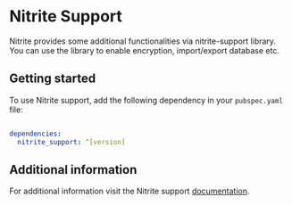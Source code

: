 # Nitrite Support

Nitrite provides some additional functionalities via nitrite-support library. You can use the library to enable encryption, import/export database etc.

## Getting started

To use Nitrite support, add the following dependency in your `pubspec.yaml` file:

```yaml

dependencies:
  nitrite_support: ^[version]

```

## Additional information

For additional information visit the Nitrite support [documentation](https://nitrite.dizitart.com/flutter-sdk/support/installation/index.html).